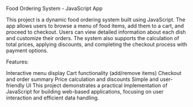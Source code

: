 Food Ordering System - JavaScript App

This project is a dynamic food ordering system built using JavaScript. The app allows users to browse a menu of food items, add them to a cart, and proceed to checkout. Users can view detailed information about each dish and customize their orders. The system also supports the calculation of total prices, applying discounts, and completing the checkout process with payment options.

Features:

Interactive menu display
Cart functionality (add/remove items)
Checkout and order summary
Price calculation and discounts
Simple and user-friendly UI
This project demonstrates a practical implementation of JavaScript for building web-based applications, focusing on user interaction and efficient data handling.
